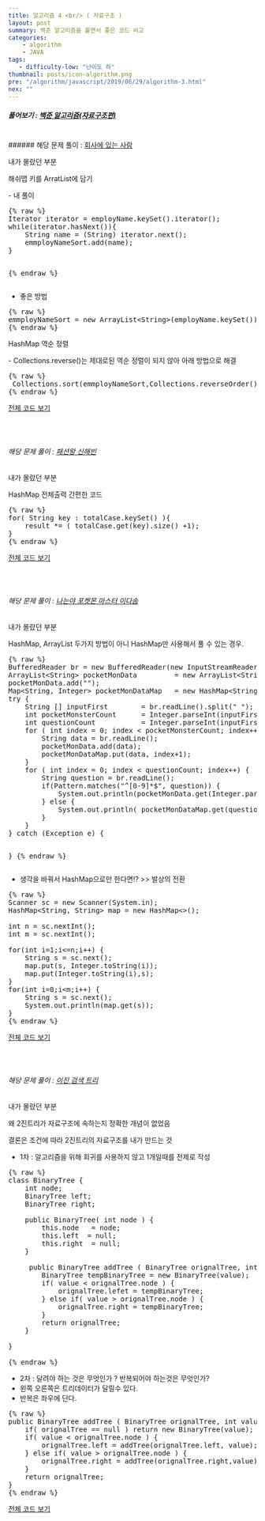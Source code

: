 ```yaml
---
title: 알고리즘 4 <br/> ( 자료구조 )
layout: post
summary: 백준 알고리즘을 풀면서 좋은 코드 비교 
categories: 
    - algorithm
    - JAVA
tags: 
   - difficulty-low: "난이도 하"
thumbnail: posts/icon-algorithm.png
pre: "/algorithm/javascript/2019/06/29/algorithm-3.html"
nex: ""
---
```

##### 풀어보기 : <a href="https://www.acmicpc.net/problem/tag/%EC%9E%90%EB%A3%8C%EA%B5%AC%EC%A1%B0" target="_blank"> 백준 알고리즘(자료구조편)</a> 

<br/>
###### 해당 문제 풀이 : <a href="https://www.acmicpc.net/problem/7785" target="_blank"> 회사에 있는 사람 </a> 

<p>내가 몰랐던 부분</p>
<p class="text-danger">해쉬맵 키를 ArratList에 담기 </p>
 - 내 풀이 
<pre>
{% raw %}
Iterator iterator = employName.keySet().iterator(); 
while(iterator.hasNext()){ 
    String name = (String) iterator.next(); 
    emmployNameSort.add(name); 
}

{% endraw %}
</pre>
 - 좋은 방법
<pre>
{% raw %}
emmployNameSort = new ArrayList&lt;String>(employName.keySet());
{% endraw %}
</pre>

<p class="text-danger">HashMap 역순 정렬</p>
 - Collections.reverse()는 제대로된 역순 정렬이 되지 않아 아래 방법으로 해결
<pre>
{% raw %}
 Collections.sort(emmployNameSort,Collections.reverseOrder());
{% endraw %}
</pre>

<p class="bold-text"><a href="https://github.com/7271kim/Single_JAVA_Project/blob/master/src/algorithm/dataStructure/HowManyPeopleInMyCompany.java" target="_blank">전체 코드 보기</a></p>
<br/>
<br/>

###### 해당 문제 풀이 : <a href="https://www.acmicpc.net/problem/9375" target="_blank"> 패션왕 신해빈 </a> 

<p> 내가 몰랐던 부분 </p>
<p class="text-danger">HashMap 전체출력 간편한 코드</p>
<pre>
{% raw %}
for( String key : totalCase.keySet() ){
    result *= ( totalCase.get(key).size() +1);
}
{% endraw %}
</pre>

<p class="bold-text"><a href="https://github.com/7271kim/Single_JAVA_Project/blob/master/src/algorithm/dataStructure/HowManyGetMyClose.java" target="_blank">전체 코드 보기</a></p>
<br/>
<br/>


###### 해당 문제 풀이 : <a href="https://www.acmicpc.net/problem/1620" target="_blank"> 나는야 포켓몬 마스터 이다솜 </a> 

<p> 내가 몰랐던 부분 </p>
<p class="text-danger">HashMap, ArrayList 두가지 방법이 아니 HashMap만 사용해서 풀 수 있는 경우. </p>
<pre>
{% raw %}
BufferedReader br = new BufferedReader(new InputStreamReader(System.in));
ArrayList&lt;String> pocketMonData         = new ArrayList&lt;String>();
pocketMonData.add("");
Map&lt;String, Integer> pocketMonDataMap   = new HashMap&lt;String, Integer>(); 
try {
    String [] inputFirst        = br.readLine().split(" ");
    int pocketMonsterCount      = Integer.parseInt(inputFirst[0]);
    int questionCount           = Integer.parseInt(inputFirst[1]);
    for ( int index = 0; index &lt; pocketMonsterCount; index++ ) {
        String data = br.readLine();
        pocketMonData.add(data);
        pocketMonDataMap.put(data, index+1);
    }
    for ( int index = 0; index &lt; questionCount; index++) {
        String question = br.readLine();
        if(Pattern.matches("^[0-9]*$", question)) {
            System.out.println(pocketMonData.get(Integer.parseInt(question)));
        } else {
            System.out.println( pocketMonDataMap.get(question) );
        }
    }
} catch (Exception e) {

}
{% endraw %}
</pre>
 - 생각을 바꿔서 HashMap으로만 한다면!? >> 발상의 전환

<pre>
{% raw %}
Scanner sc = new Scanner(System.in);
HashMap&lt;String, String> map = new HashMap&lt;>();

int n = sc.nextInt();
int m = sc.nextInt();

for(int i=1;i&lt;=n;i++) {
    String s = sc.next();
    map.put(s, Integer.toString(i));
    map.put(Integer.toString(i),s);
}
for(int i=0;i&lt;m;i++) {
    String s = sc.next();
    System.out.println(map.get(s));
}
{% endraw %}
</pre>


<p class="bold-text"><a href="https://github.com/7271kim/Single_JAVA_Project/blob/master/src/algorithm/dataStructure/Pocketmon.java" target="_blank">전체 코드 보기</a></p>
<br/>
<br/>

###### 해당 문제 풀이 : <a href="https://www.acmicpc.net/problem/5639" target="_blank"> 이진 검색 트리 </a> 

<p> 내가 몰랐던 부분 </p>
<p class="text-danger"> 왜 2진트리가 자료구조에 속하는지 정확한 개념이 없었음</p>
<p class="text-danger"> 결론은 조건에 따라 2진트리의 자료구조를 내가 만드는 것 </p>

 - 1차 : 알고리즘을 위해 회귀를 사용하지 않고 1개일때를 전제로 작성
<pre>
{% raw %}
class BinaryTree {
    int node;
    BinaryTree left;
    BinaryTree right;
    
    public BinaryTree( int node ) {
        this.node   = node;
        this.left  = null;
        this.right  = null;
    }
   
     public BinaryTree addTree ( BinaryTree orignalTree, int value ) {
        BinaryTree tempBinaryTree = new BinaryTree(value);
        if( value &lt; orignalTree.node ) {
            orignalTree.lefet = tempBinaryTree;
        } else if( value > orignalTree.node ) {
            orignalTree.right = tempBinaryTree;
        }
        return orignalTree;
    }
    
}

{% endraw %}
</pre>

 - 2차 : 달려야 하는 것은 무엇인가 ? 반복되어야 하는것은 무엇인가?
 - 왼쪽 오른쪽은 트리데이터가 달릴수 있다.
 - 반복은 좌우에 단다.

<pre>
{% raw %}
public BinaryTree addTree ( BinaryTree orignalTree, int value ) {
    if( orignalTree == null ) return new BinaryTree(value);
    if( value &lt; orignalTree.node ) {
        orignalTree.left = addTree(orignalTree.left, value);
    } else if( value > orignalTree.node ) {
        orignalTree.right = addTree(orignalTree.right,value);
    }
    return orignalTree;
}
{% endraw %}
</pre>

<p class="bold-text"><a href="https://github.com/7271kim/Single_JAVA_Project/blob/master/src/algorithm/dataStructure/GetBinaryTree.java" target="_blank">전체 코드 보기</a></p>
<br/>
<br/>



